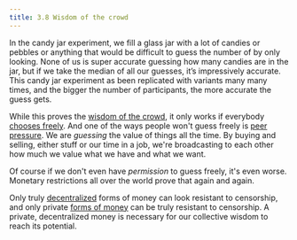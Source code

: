 ```yaml
---
title: 3.8 Wisdom of the crowd
---
```

In the candy jar experiment, we fill a glass jar with a lot of candies or pebbles or anything that would be difficult to guess the number of by only looking. None of us is super accurate guessing how many candies are in the jar, but if we take the median of all our guesses, it’s impressively accurate. This candy jar experiment as been replicated with variants many many times, and the bigger the number of participants, the more accurate the guess gets.

While this proves the [wisdom of the crowd](https://en.wikipedia.org/wiki/Wisdom_of_the_crowd), it only works if everybody [chooses freely](3.04_personal_choice.md). And one of the ways people won't guess freely is [peer pressure](3.07_honest_opinion.md). We are *guessing* the value of things all the time. By buying and selling, either stuff or our time in a job, we're broadcasting to each other how much we value what we have and what we want.

Of course if we don't even have *permission* to guess freely, it's even worse. Monetary restrictions all over the world prove that again and again.

Only truly [decentralized](2.47_randomx.md) forms of money can look resistant to censorship, and only private [forms of money](2.03_good_money.md) can be truly resistant to censorship. A private, decentralized money is necessary for our collective wisdom to reach its potential.
